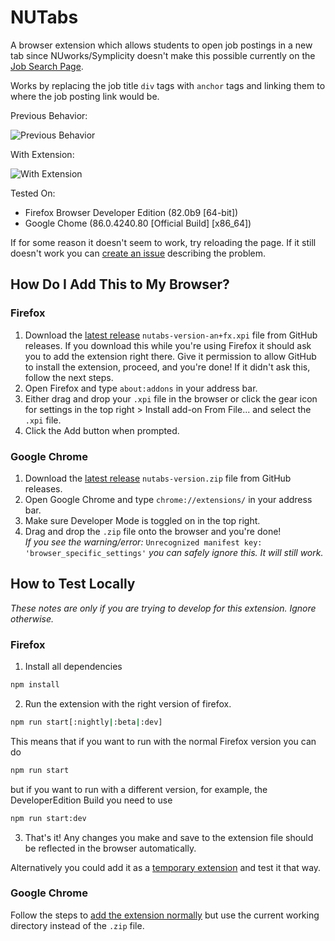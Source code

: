 # NUTabs

A browser extension which allows students to open job postings in a new tab since NUworks/Symplicity doesn't make this possible currently on the [Job Search Page](https://northeastern-csm.symplicity.com/students/app/jobs/search).

Works by replacing the job title `div` tags with `anchor` tags and linking them to where the job posting link would be.

Previous Behavior:

![Previous Behavior](https://media.giphy.com/media/hGDkI9xANHf7PRc2H1/giphy.gif)

With Extension:

![With Extension](https://media.giphy.com/media/L8TGpHcnrnwc4atwgB/giphy.gif)

Tested On:

-   Firefox Browser Developer Edition (82.0b9 [64-bit])
-   Google Chome (86.0.4240.80 [Official Build] [x86_64])

If for some reason it doesn't seem to work, try reloading the page. If it still doesn't work you can [create an issue](https://github.com/VishalRamesh50/NUTabs/issues) describing the problem.

## How Do I Add This to My Browser?

### Firefox

1. Download the [latest release](https://github.com/VishalRamesh50/NUTabs/releases/latest) `nutabs-version-an+fx.xpi` file from GitHub releases. If you download this while you're using Firefox it should ask you to add the extension right there. Give it permission to allow GitHub to install the extension, proceed, and you're done! If it didn't ask this, follow the next steps.
2. Open Firefox and type `about:addons` in your address bar.
3. Either drag and drop your `.xpi` file in the browser or click the gear icon for settings in the top right > Install add-on From File... and select the `.xpi` file.
4. Click the Add button when prompted.

### Google Chrome

1. Download the [latest release](https://github.com/VishalRamesh50/NUTabs/releases/latest) `nutabs-version.zip` file from GitHub releases.
2. Open Google Chrome and type `chrome://extensions/` in your address bar.
3. Make sure Developer Mode is toggled on in the top right.
4. Drag and drop the `.zip` file onto the browser and you're done! \
   _If you see the warning/error:_ `Unrecognized manifest key: 'browser_specific_settings'` _you can safely ignore this. It will still work._

## How to Test Locally

_These notes are only if you are trying to develop for this extension. Ignore otherwise._

### Firefox

1. Install all dependencies

```sh
npm install
```

2. Run the extension with the right version of firefox.

```sh
npm run start[:nightly|:beta|:dev]
```

This means that if you want to run with the normal Firefox version you can do

```sh
npm run start
```

but if you want to run with a different version, for example, the DeveloperEdition Build you need to use

```sh
npm run start:dev
```

3. That's it! Any changes you make and save to the extension file should be reflected in the browser automatically.

Alternatively you could add it as a [temporary extension](https://extensionworkshop.com/documentation/develop/temporary-installation-in-firefox/) and test it that way.

### Google Chrome

Follow the steps to [add the extension normally](#google-chrome) but use the current working directory instead of the `.zip` file.
